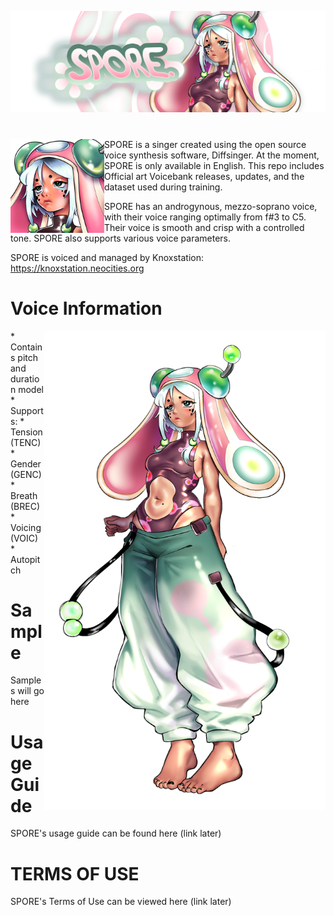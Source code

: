 <p align="center">
<img src="Art/banner.png" >
</p>

#

<img src="Art/icon.png" align="left" width="150"> SPORE is a singer created using the open source voice synthesis software, Diffsinger. At the moment, SPORE is only available in English. 
This repo includes Official art Voicebank releases, updates, and the dataset used during training. 

SPORE has an androgynous, mezzo-soprano voice, with their voice ranging optimally from f#3 to C5. Their voice is smooth and crisp with a controlled tone. SPORE also supports various voice parameters.

SPORE is voiced and managed by Knoxstation: https://knoxstation.neocities.org
<br clear="all" />

# Voice Information 
<img src="Art/portrait.png" align="right" width="450">
* Contains pitch and duration model 
* Supports: 
  * Tension (TENC)
  * Gender (GENC)
  * Breath (BREC)
  * Voicing (VOIC)
  * Autopitch 

# Sample
Samples will go here

# Usage Guide
SPORE's usage guide can be found here (link later)

# TERMS OF USE
SPORE's Terms of Use can be viewed here (link later)
